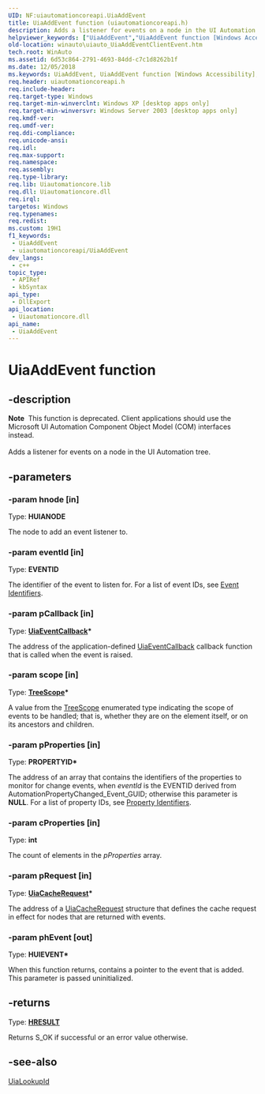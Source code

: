 ```yaml
---
UID: NF:uiautomationcoreapi.UiaAddEvent
title: UiaAddEvent function (uiautomationcoreapi.h)
description: Adds a listener for events on a node in the UI Automation tree.
helpviewer_keywords: ["UiaAddEvent","UiaAddEvent function [Windows Accessibility]","uiauto.uiauto_UiaAddEventClientEvent","uiauto_UiaAddEventClientEvent","uiautomationcoreapi/UiaAddEvent","winauto.uiauto_UiaAddEventClientEvent"]
old-location: winauto\uiauto_UiaAddEventClientEvent.htm
tech.root: WinAuto
ms.assetid: 6d53c864-2791-4693-84dd-c7c1d8262b1f
ms.date: 12/05/2018
ms.keywords: UiaAddEvent, UiaAddEvent function [Windows Accessibility], uiauto.uiauto_UiaAddEventClientEvent, uiauto_UiaAddEventClientEvent, uiautomationcoreapi/UiaAddEvent, winauto.uiauto_UiaAddEventClientEvent
req.header: uiautomationcoreapi.h
req.include-header: 
req.target-type: Windows
req.target-min-winverclnt: Windows XP [desktop apps only]
req.target-min-winversvr: Windows Server 2003 [desktop apps only]
req.kmdf-ver: 
req.umdf-ver: 
req.ddi-compliance: 
req.unicode-ansi: 
req.idl: 
req.max-support: 
req.namespace: 
req.assembly: 
req.type-library: 
req.lib: Uiautomationcore.lib
req.dll: Uiautomationcore.dll
req.irql: 
targetos: Windows
req.typenames: 
req.redist: 
ms.custom: 19H1
f1_keywords:
 - UiaAddEvent
 - uiautomationcoreapi/UiaAddEvent
dev_langs:
 - c++
topic_type:
 - APIRef
 - kbSyntax
api_type:
 - DllExport
api_location:
 - Uiautomationcore.dll
api_name:
 - UiaAddEvent
---
```


# UiaAddEvent function


## -description

<div class="alert"><b>Note</b>  This function is deprecated. Client applications should use the Microsoft UI Automation Component Object Model (COM) interfaces instead.</div><div> </div>Adds a listener for events on a node in the UI Automation tree.

## -parameters

### -param hnode [in]

Type: <b>HUIANODE</b>

The node to add an event listener to.

### -param eventId [in]

Type: <b>EVENTID</b>

The identifier of the event to listen for. For a list of event IDs, see <a href="https://docs.microsoft.com/windows/desktop/WinAuto/uiauto-event-ids">Event Identifiers</a>.

### -param pCallback [in]

Type: <b><a href="https://docs.microsoft.com/windows/desktop/api/uiautomationcoreapi/nc-uiautomationcoreapi-uiaeventcallback">UiaEventCallback</a>*</b>

The address of the application-defined <a href="https://docs.microsoft.com/windows/desktop/api/uiautomationcoreapi/nc-uiautomationcoreapi-uiaeventcallback">UiaEventCallback</a> callback function that is called when the event is raised.

### -param scope [in]

Type: <b><a href="https://docs.microsoft.com/windows/desktop/api/uiautomationclient/ne-uiautomationclient-treescope">TreeScope</a>*</b>

A value from the <a href="https://docs.microsoft.com/windows/desktop/api/uiautomationclient/ne-uiautomationclient-treescope">TreeScope</a> enumerated type indicating the scope of events to be handled; that is, whether they are on the element itself, 
				or on its ancestors and children.

### -param pProperties [in]

Type: <b>PROPERTYID*</b>

The address of an array that contains the identifiers of the properties to monitor for change events, when <i>eventId</i> is the EVENTID derived from AutomationPropertyChanged_Event_GUID; otherwise this parameter is <b>NULL</b>. For a list of property IDs, see <a href="https://docs.microsoft.com/windows/desktop/WinAuto/uiauto-entry-propids">Property Identifiers</a>.

### -param cProperties [in]

Type: <b>int</b>

The count of elements in the <i>pProperties</i> array.

### -param pRequest [in]

Type: <b><a href="https://docs.microsoft.com/windows/desktop/api/uiautomationcoreapi/ns-uiautomationcoreapi-uiacacherequest">UiaCacheRequest</a>*</b>

The address of a <a href="https://docs.microsoft.com/windows/desktop/api/uiautomationcoreapi/ns-uiautomationcoreapi-uiacacherequest">UiaCacheRequest</a> structure that defines the cache request in effect for nodes that are returned with events.

### -param phEvent [out]

Type: <b>HUIEVENT*</b>

When this function returns, contains 
				a pointer to the event that is added. 
				This parameter is passed uninitialized.

## -returns

Type: <b><a href="https://docs.microsoft.com/windows/desktop/WinProg/windows-data-types">HRESULT</a></b>

Returns S_OK if successful or an error value otherwise.

## -see-also

<a href="https://docs.microsoft.com/windows/desktop/api/uiautomationcoreapi/nf-uiautomationcoreapi-uialookupid">UiaLookupId</a>

